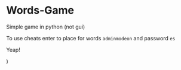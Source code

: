 # Words-Game
Simple game in python (not gui)

To use cheats enter to place for words `adminmodeon` and password `es`


Yeap!

)
